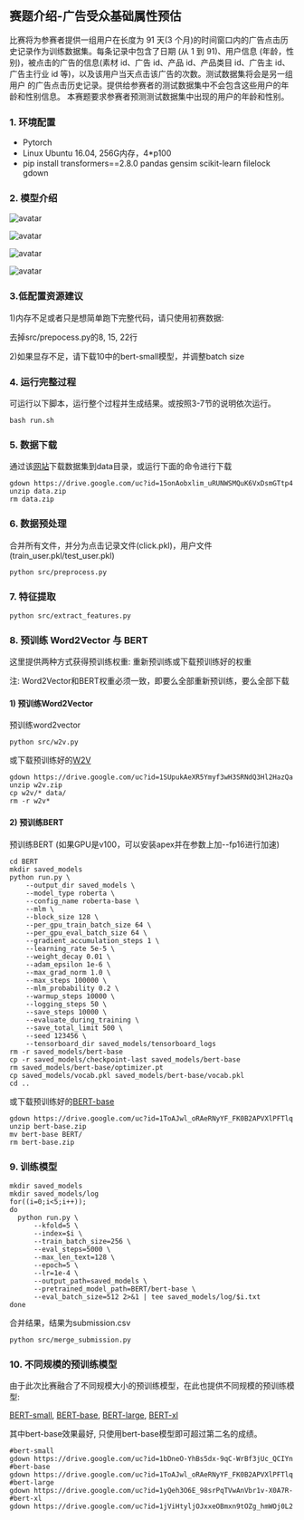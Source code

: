 ## 赛题介绍-广告受众基础属性预估

比赛将为参赛者提供一组用户在长度为 91 天(3 个月)的时间窗口内的广告点击历史记录作为训练数据集。每条记录中包含了日期 (从 1 到 91)、用户信息 (年龄，性别)，被点击的广告的信息(素材 id、广告 id、产品 id、产品类目 id、广告主 id、广告主行业 id 等)，以及该用户当天点击该广告的次数。测试数据集将会是另一组用户 的广告点击历史记录。提供给参赛者的测试数据集中不会包含这些用户的年龄和性别信息。 本赛题要求参赛者预测测试数据集中出现的用户的年龄和性别。

### 1. 环境配置

- Pytorch
- Linux Ubuntu 16.04, 256G内存，4*p100
- pip install transformers==2.8.0 pandas gensim scikit-learn filelock gdown

### 2. 模型介绍

![avatar](picture/model.png)

![avatar](picture/mlm.png)

![avatar](picture/fusion-layer.png)

![avatar](picture/output.png)

### 3.低配置资源建议

1)内存不足或者只是想简单跑下完整代码，请只使用初赛数据:

去掉src/prepocess.py的8, 15, 22行

2)如果显存不足，请下载10中的bert-small模型，并调整batch size

### 4. 运行完整过程

可运行以下脚本，运行整个过程并生成结果。或按照3-7节的说明依次运行。

```shell
bash run.sh
```

### 5. 数据下载

通过该[网站](https://drive.google.com/file/d/15onAobxlim_uRUNWSMQuK6VxDsmGTtp4/view?usp=sharing)下载数据集到data目录，或运行下面的命令进行下载

```shell
gdown https://drive.google.com/uc?id=15onAobxlim_uRUNWSMQuK6VxDsmGTtp4
unzip data.zip 
rm data.zip
```

### 6. 数据预处理

合并所有文件，并分为点击记录文件(click.pkl)，用户文件(train_user.pkl/test_user.pkl)

```
python src/preprocess.py
```

### 7. 特征提取

```shell
python src/extract_features.py
```

### 8. 预训练 Word2Vector 与 BERT

这里提供两种方式获得预训练权重: 重新预训练或下载预训练好的权重 

注: Word2Vector和BERT权重必须一致，即要么全部重新预训练，要么全部下载

#### 1) 预训练Word2Vector

预训练word2vector

```shell
python src/w2v.py
```

或下载预训练好的[W2V](https://drive.google.com/file/d/1SUpukAeXR5Ymyf3wH3SRNdQ3Hl2HazQa/view?usp=sharing)

```shell
gdown https://drive.google.com/uc?id=1SUpukAeXR5Ymyf3wH3SRNdQ3Hl2HazQa
unzip w2v.zip 
cp w2v/* data/
rm -r w2v*
```

#### 2) 预训练BERT

预训练BERT (如果GPU是v100，可以安装apex并在参数上加--fp16进行加速)

```shell
cd BERT
mkdir saved_models
python run.py \
    --output_dir saved_models \
    --model_type roberta \
    --config_name roberta-base \
    --mlm \
    --block_size 128 \
    --per_gpu_train_batch_size 64 \
    --per_gpu_eval_batch_size 64 \
    --gradient_accumulation_steps 1 \
    --learning_rate 5e-5 \
    --weight_decay 0.01 \
    --adam_epsilon 1e-6 \
    --max_grad_norm 1.0 \
    --max_steps 100000 \
    --mlm_probability 0.2 \
    --warmup_steps 10000 \
    --logging_steps 50 \
    --save_steps 10000 \
    --evaluate_during_training \
    --save_total_limit 500 \
    --seed 123456 \
    --tensorboard_dir saved_models/tensorboard_logs    
rm -r saved_models/bert-base    
cp -r saved_models/checkpoint-last saved_models/bert-base
rm saved_models/bert-base/optimizer.pt
cp saved_models/vocab.pkl saved_models/bert-base/vocab.pkl
cd ..
```

或下载预训练好的[BERT-base](https://drive.google.com/file/d/1ToAJwl_oRAeRNyYF_FK0B2APVXlPFTlq/view?usp=sharing)

```shell
gdown https://drive.google.com/uc?id=1ToAJwl_oRAeRNyYF_FK0B2APVXlPFTlq
unzip bert-base.zip
mv bert-base BERT/
rm bert-base.zip
```

### 9. 训练模型

```shell
mkdir saved_models
mkdir saved_models/log
for((i=0;i<5;i++));  
do  
  python run.py \
      --kfold=5 \
      --index=$i \
      --train_batch_size=256 \
      --eval_steps=5000 \
      --max_len_text=128 \
      --epoch=5 \
      --lr=1e-4 \
      --output_path=saved_models \
      --pretrained_model_path=BERT/bert-base \
      --eval_batch_size=512 2>&1 | tee saved_models/log/$i.txt
done  
```

合并结果，结果为submission.csv

```shell
python src/merge_submission.py
```

### 10. 不同规模的预训练模型

由于此次比赛融合了不同规模大小的预训练模型，在此也提供不同规模的预训练模型: 

[BERT-small](https://drive.google.com/file/d/1bDneO-YhBs5dx-9qC-WrBf3jUc_QCIYn/view?usp=sharing), [BERT-base](https://drive.google.com/file/d/1ToAJwl_oRAeRNyYF_FK0B2APVXlPFTlq/view?usp=sharing), [BERT-large](https://drive.google.com/file/d/1yQeh3O6E_98srPqTVwAnVbr1v-X0A7R-/view?usp=sharing), [BERT-xl](https://drive.google.com/file/d/1jViHtyljOJxxeOBmxn9tOZg_hmWOj0L2/view?usp=sharing)

其中bert-base效果最好, 只使用bert-base模型即可超过第二名的成绩。

```shell
#bert-small
gdown https://drive.google.com/uc?id=1bDneO-YhBs5dx-9qC-WrBf3jUc_QCIYn
#bert-base
gdown https://drive.google.com/uc?id=1ToAJwl_oRAeRNyYF_FK0B2APVXlPFTlq
#bert-large
gdown https://drive.google.com/uc?id=1yQeh3O6E_98srPqTVwAnVbr1v-X0A7R-
#bert-xl
gdown https://drive.google.com/uc?id=1jViHtyljOJxxeOBmxn9tOZg_hmWOj0L2
```
